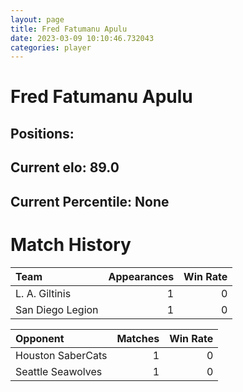 ```yaml
---  
layout: page  
title: Fred Fatumanu Apulu  
date: 2023-03-09 10:10:46.732043  
categories: player  
---
```

# Fred Fatumanu Apulu

## Positions: 

## Current elo: 89.0

## Current Percentile: None

# Match History


| Team             |   Appearances |   Win Rate |
|:-----------------|--------------:|-----------:|
| L. A. Giltinis   |             1 |          0 |
| San Diego Legion |             1 |          0 |

| Opponent          |   Matches |   Win Rate |
|:------------------|----------:|-----------:|
| Houston SaberCats |         1 |          0 |
| Seattle Seawolves |         1 |          0 |